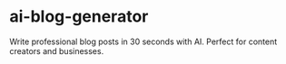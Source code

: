 # ai-blog-generator
Write professional blog posts in 30 seconds with AI. Perfect for content creators and businesses.
